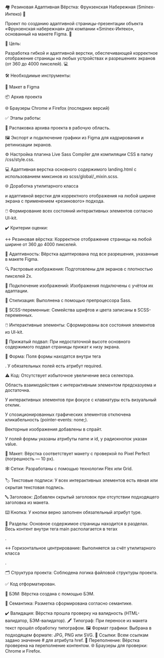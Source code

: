 🏘️ Резиновая Адаптивная Вёрстка: Фрунзенская Набережная (Sminex-Интеко) 🌇

Проект по созданию адаптивной страницы-презентации объекта «Фрунзенская набережная» для компании «Sminex-Интеко», основанный на макете Figma. 🎨

🎯 Цель:

Разработка гибкой и адаптивной верстки, обеспечивающей корректное отображение страницы на любых устройствах и разрешениях экранов (от 360 до 4000 пикселей). 💻




🛠️ Необходимые инструменты:

🎨 Макет в Figma

📦 Архив проекта

🌐 Браузеры Chrome и Firefox (последних версий)




✅ Этапы работы:

📂 Распаковка архива проекта в рабочую область.

🖼️ Экспорт и подключение графики из Figma для кадрирования и ретинизации экранов.

⚙️ Настройка плагина Live Sass Compiler для компиляции CSS в папку /css/style.css.

💻 Адаптивная верстка основного содержимого landing.html с использованием миксинов из scss/global/_mixin.scss.

🌐 Доработка утилитарного класса <div class=”container”> и адаптивной верстки для корректного отображения на любой ширине экрана с применением «резинового» подхода.

🖱️ Формирование всех состояний интерактивных элементов согласно UI-kit.




✔️ Критерии оценки:

↔️ Резиновая вёрстка: Корректное отображение страницы на любой ширине от 360 до 4000 пикселей.

📱 Адаптивность: Вёрстка адаптирована под все разрешения, указанные в макете Figma.

🔍 Растровые изображения: Подготовлены для экранов с плотностью пикселей 2х.

🔗 Подключение изображений: Изображения подключены с учётом их адаптации.

💅 Стилизация: Выполнена с помощью препроцессора Sass.

🎨 SCSS-переменные: Семейства шрифтов и цвета записаны в SCSS-переменных.

🖱️ Интерактивные элементы: Сформированы все состояния элементов из UI-kit.

🦶 Прижатый подвал: При недостаточной высоте основного содержимого подвал страницы прижат к низу экрана.




📝 Форма:
Поля формы находятся внутри тега <form>.
У обязательных полей есть атрибут required.




⚠️ Код:
Отсутствует избыточное увеличение веса селектора.

Область взаимодействия с интерактивным элементом предсказуема и достаточна.

У интерактивных элементов при фокусе с клавиатуры есть визуальный отклик.

У спозиционированных графических элементов отключена кликабельность (pointer-events: none;).

Векторные изображения добавлены в спрайт.

У полей формы указаны атрибуты name и id, у радиокнопок указан value.

📐 Макет: Вёрстка соответствует макету с проверкой по Pixel Perfect (погрешность — 10 px).

🕸️ Сетки: Разработаны с помощью технологии Flex или Grid.

🏷️ Текстовые подписи: У всех интерактивных элементов есть явная или скрытая текстовая подпись.

🔤 Заголовок: Добавлен скрытый заголовок при отсутствии подходящего заголовка из макета.

⌨️ Кнопка: У кнопки верно заполнен обязательный атрибут type.

🧱 Разделы: Основное содержимое страницы находится в разделах. Весь контент внутри тега main располагается в тегах <section>.

↔️ Горизонтальное центрирование: Выполняется за счёт утилитарного класса <div class=”container”>.

🗂️ Структура проекта: Соблюдена логика файловой структуры проекта.

✅ Код отформатирован.

🧱 БЭМ: Вёрстка создана с помощью БЭМ.

📝 Семантика: Разметка сформирована согласно семантике.

✔️ Валидация: Вёрстка прошла проверку на валидность (HTML-валидатор, БЭМ-валидатор).
🖋️ Типограф: При переносе из макета текст прошёл обработку типографом.
🖼️ Формат графики: Выбрана в подходящем формате: JPG, PNG или SVG.
🔗 Ссылки: Всем ссылкам задано значение # для атрибута href.
📏 Переполнение: Вёрстка проверена на переполнение контентом.
🌐 Браузеры для проверки: Chrome и Firefox.
